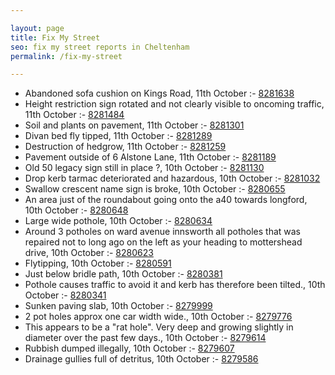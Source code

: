 ```yaml
---

layout: page
title: Fix My Street
seo: fix my street reports in Cheltenham
permalink: /fix-my-street

---
```


<!-- fix_marker starts -->

- Abandoned sofa cushion on Kings Road, 11th October :- [8281638](https://www.fixmystreet.com/report/8281638)
- Height restriction sign rotated and not clearly visible to oncoming traffic, 11th October :- [8281484](https://www.fixmystreet.com/report/8281484)
- Soil and plants on pavement, 11th October :- [8281301](https://www.fixmystreet.com/report/8281301)
- Divan bed fly tipped, 11th October :- [8281289](https://www.fixmystreet.com/report/8281289)
- Destruction of hedgrow, 11th October :- [8281259](https://www.fixmystreet.com/report/8281259)
- Pavement outside of 6 Alstone Lane, 11th October :- [8281189](https://www.fixmystreet.com/report/8281189)
- Old 50 legacy sign still in place ?, 10th October :- [8281130](https://www.fixmystreet.com/report/8281130)
- Drop kerb tarmac deteriorated and hazardous, 10th October :- [8281032](https://www.fixmystreet.com/report/8281032)
- Swallow crescent name sign is broke, 10th October :- [8280655](https://www.fixmystreet.com/report/8280655)
- An area just of the roundabout going onto the a40 towards longford, 10th October :- [8280648](https://www.fixmystreet.com/report/8280648)
- Large wide pothole, 10th October :- [8280634](https://www.fixmystreet.com/report/8280634)
- Around 3 potholes on ward avenue innsworth all potholes that was repaired not to long ago on the left as your heading to mottershead drive, 10th October :- [8280623](https://www.fixmystreet.com/report/8280623)
- Flytipping, 10th October :- [8280591](https://www.fixmystreet.com/report/8280591)
- Just below bridle path, 10th October :- [8280381](https://www.fixmystreet.com/report/8280381)
- Pothole causes traffic to avoid it and kerb has therefore been tilted., 10th October :- [8280341](https://www.fixmystreet.com/report/8280341)
- Sunken paving slab, 10th October :- [8279999](https://www.fixmystreet.com/report/8279999)
- 2 pot holes approx one car width wide., 10th October :- [8279776](https://www.fixmystreet.com/report/8279776)
- This appears to be a "rat hole". Very deep and growing slightly in diameter over the past few days., 10th October :- [8279614](https://www.fixmystreet.com/report/8279614)
- Rubbish dumped illegally, 10th October :- [8279607](https://www.fixmystreet.com/report/8279607)
- Drainage gullies full of detritus, 10th October :- [8279586](https://www.fixmystreet.com/report/8279586)

<!-- fix_marker ends -->